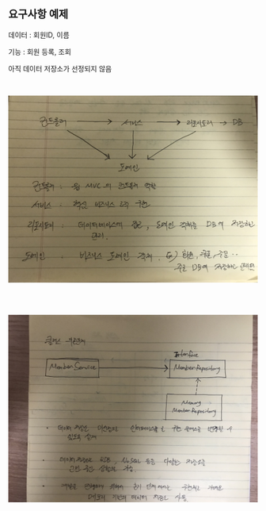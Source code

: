 ## 요구사항 예제

데이터 : 회원ID, 이름

기능 : 회원 등록, 조회

아직 데이터 저장소가 선정되지 않음

<BR>

![KakaoTalk_20210704_011021704](backendExample.assets/KakaoTalk_20210704_011021704.jpg)

<br>

<br>

![KakaoTalk_20210704_011021348](backendExample.assets/KakaoTalk_20210704_011021348.jpg)

